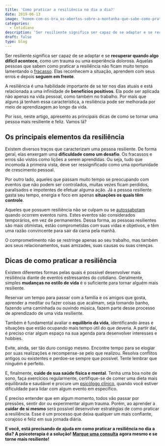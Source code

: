 ```yaml
---
title: 'Como praticar a resiliência no dia a dia?'
date: 2019-06-13
image: 'homem-com-os-bra_os-abertos-sobre-a-montanha-que-sabe-como-praticar-a-resili_ncia.jpg'
categories:
  - Cotidiano
description: 'Ser resiliente significa ser capaz de se adaptar e se recuperar quando algo difícil acontece. Quer aprender como fazer isso? Então leia este post!'
draft: false
type: blog
---
```


Ser resiliente significa ser capaz de se adaptar e se **recuperar quando algo difícil acontece**, como um trauma ou uma experiência dolorosa. Aquelas pessoas que sabem como praticar a resiliência não ficam muito tempo lamentando o [fracasso](/como-superar-o-sentimento-de-fracasso/). Elas reconhecem a situação, aprendem com seus erros e depois **seguem em frente**.

A resiliência é uma habilidade importante de se ter nos dias atuais e está relacionada a uma infinidade de **benefícios positivos**. Ela pode ser aplicada não apenas na vida pessoal, como também no trabalho. Por mais que alguns já tenham essa característica, a resiliência pode ser melhorada por meio de aprendizagem ao longo da vida.

Por isso, neste artigo, apresento as principais dicas de como se tornar uma pessoa mais resiliente e feliz. Vamos lá?

## **Os principais elementos da resiliência**

Existem diversos traços que caracterizam uma pessoa resiliente. De forma geral, elas enxergam uma **dificuldade como um desafio**. Os fracassos e erros são vistos como lições a serem aprendidas. Ou seja, tudo que incomoda à primeira vista, deve ser ressignificado como uma oportunidade de crescimento pessoal.

Por outro lado, aqueles que passam muito tempo se preocupando com eventos que não podem ser controlados, muitas vezes ficam perdidos, paralisados e impotentes de efetuar alguma ação. Já a pessoa resiliente gasta seu tempo, energia e foco em apenas **situações os quais têm controle**.

Aqueles que possuem resiliência não se culpam ou se [autossabotam](/como-evitar-a-autossabotagem/) quando ocorrem eventos ruins. Estes eventos são considerados temporários, em vez de permanentes. Dessa forma, as pessoas resilientes são mais otimistas, estão comprometidas com suas vidas e objetivos, e têm uma razão convincente para sair da cama pela manhã.

O comprometimento não se restringe apenas ao seu trabalho, mas também aos seus relacionamentos, suas amizades, suas causas ou suas crenças.

## **Dicas de como praticar a resiliência**

Existem diferentes formas pelas quais é possível desenvolver mais resiliência diante de eventos estressantes do cotidiano. Geralmente, simples **mudanças no estilo de vida** é o suficiente para tornar alguém mais resiliente.

Reservar um tempo para passar com a família e os amigos que gosta, aprender a meditar ou fazer coisas que acalmam, seja tomando banho, fazendo uma caminhada ou ouvindo música, fazem parte desse processo de aprendizado de uma vida resiliente.

Também é fundamental avaliar o **equilíbrio da vida**, identificando áreas e situações que estão ocupando mais tempo útil do que deveria. A partir daí, é preciso criar algum espaço na sua agenda para desenvolver interesses e hobbies.

Evite, ainda, ser tão duro consigo mesmo. Encontre tempo para se elogiar por suas realizações e recompense-se pelo que realizou. Resolva conflitos antigos ou existentes e perdoe-se sempre que possível. Tente lembrar que ninguém é perfeito.

E, finalmente, **cuide de sua saúde física e mental**. Tenha uma boa noite de sono, faça exercícios regularmente, certifique-se de comer uma dieta mais equilibrada e saudável e procure um [psicólogo clínico](/pra-que-serve-um-psicologo-clinico/), quando você estiver dificuldade para lidar com algum evento em específico.

É preciso entender que em algum momento, todos vão passar por pressões, sentir dor ou experimentar algum trauma. Porém, ao aprender a **cuidar de si mesmo** será possível desenvolver estratégias de como praticar a resiliência. Esse é um processo que deixa qualquer um mais confiante, corajoso e feliz em sua jornada diária.

**E você, está precisando de ajuda em como praticar a resiliência no dia a dia? A psicoterapia é a solução!** [**Marque uma consulta**](/contato/) **agora mesmo e se torne mais resiliente!**
